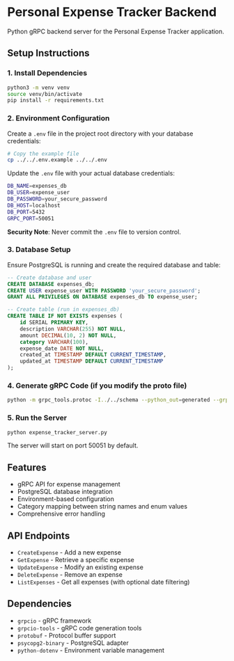# Personal Expense Tracker Backend

Python gRPC backend server for the Personal Expense Tracker application.

## Setup Instructions

### 1. Install Dependencies

```bash
python3 -m venv venv
source venv/bin/activate
pip install -r requirements.txt
```

### 2. Environment Configuration

Create a `.env` file in the project root directory with your database credentials:

```bash
# Copy the example file
cp ../../.env.example ../../.env
```

Update the `.env` file with your actual database credentials:

```bash
DB_NAME=expenses_db
DB_USER=expense_user
DB_PASSWORD=your_secure_password
DB_HOST=localhost
DB_PORT=5432
GRPC_PORT=50051
```

**Security Note**: Never commit the `.env` file to version control.

### 3. Database Setup

Ensure PostgreSQL is running and create the required database and table:

```sql
-- Create database and user
CREATE DATABASE expenses_db;
CREATE USER expense_user WITH PASSWORD 'your_secure_password';
GRANT ALL PRIVILEGES ON DATABASE expenses_db TO expense_user;

-- Create table (run in expenses_db)
CREATE TABLE IF NOT EXISTS expenses (
    id SERIAL PRIMARY KEY,
    description VARCHAR(255) NOT NULL,
    amount DECIMAL(10, 2) NOT NULL,
    category VARCHAR(100),
    expense_date DATE NOT NULL,
    created_at TIMESTAMP DEFAULT CURRENT_TIMESTAMP,
    updated_at TIMESTAMP DEFAULT CURRENT_TIMESTAMP
);
```

### 4. Generate gRPC Code (if you modify the proto file)

```bash
python -m grpc_tools.protoc -I../../schema --python_out=generated --grpc_python_out=generated ../../schema/expense.proto
```

### 5. Run the Server

```bash
python expense_tracker_server.py
```

The server will start on port 50051 by default.

## Features

- gRPC API for expense management
- PostgreSQL database integration
- Environment-based configuration
- Category mapping between string names and enum values
- Comprehensive error handling

## API Endpoints

- `CreateExpense` - Add a new expense
- `GetExpense` - Retrieve a specific expense
- `UpdateExpense` - Modify an existing expense
- `DeleteExpense` - Remove an expense
- `ListExpenses` - Get all expenses (with optional date filtering)

## Dependencies

- `grpcio` - gRPC framework
- `grpcio-tools` - gRPC code generation tools
- `protobuf` - Protocol buffer support
- `psycopg2-binary` - PostgreSQL adapter
- `python-dotenv` - Environment variable management
